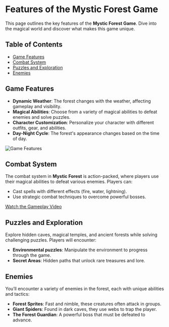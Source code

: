 # Features of the Mystic Forest Game

This page outlines the key features of the **Mystic Forest Game**. Dive into the magical world and discover what makes this game unique.

## Table of Contents
- [Game Features](#game-features)
- [Combat System](#combat-system)
- [Puzzles and Exploration](#puzzles-and-exploration)
- [Enemies](#enemies)

## Game Features

- **Dynamic Weather**: The forest changes with the weather, affecting gameplay and visibility.
- **Magical Abilities**: Choose from a variety of magical abilities to defeat enemies and solve puzzles.
- **Character Customization**: Personalize your character with different outfits, gear, and abilities.
- **Day-Night Cycle**: The forest's appearance changes based on the time of day.

![Game Features](https://www.example.com/feature-image.jpg)

## Combat System

The combat system in **Mystic Forest** is action-packed, where players use their magical abilities to defeat various enemies. Players can:
- Cast spells with different effects (fire, water, lightning).
- Use strategic combat techniques to overcome powerful bosses.

[Watch the Gameplay Video](https://www.youtube.com/watch?v=dQw4w9WgXcQ)

## Puzzles and Exploration

Explore hidden caves, magical temples, and ancient forests while solving challenging puzzles. Players will encounter:
- **Environmental puzzles**: Manipulate the environment to progress through the game.
- **Secret Areas**: Hidden paths that unlock rare treasures and lore.

## Enemies

You’ll encounter a variety of enemies in the forest, each with unique abilities and tactics:
- **Forest Sprites**: Fast and nimble, these creatures often attack in groups.
- **Giant Spiders**: Found in dark caves, they use webs to trap the player.
- **The Forest Guardian**: A powerful boss that must be defeated to advance.

